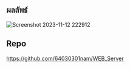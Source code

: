 ## ผลลัพธ์
![Screenshot 2023-11-12 222912](https://github.com/64030301nam/ESP32-Web-Server/assets/115066329/5fabd845-cb82-4dda-ae35-96484197b23a)
## Repo
https://github.com/64030301nam/WEB_Server
